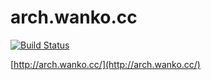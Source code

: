 # arch.wanko.cc
[![Build Status](https://api.travis-ci.org/eagletmt/arch.wanko.cc.png?branch=master)](https://travis-ci.org/eagletmt/arch.wanko.cc)

[http://arch.wanko.cc/](http://arch.wanko.cc/)
